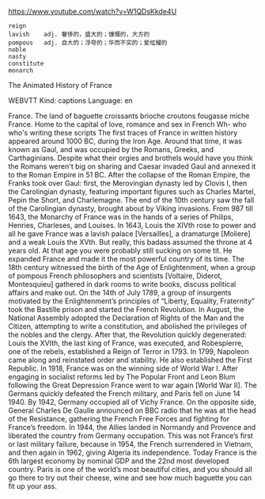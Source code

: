 https://www.youtube.com/watch?v=W1QDsKkde4U 

```    
reign  
lavish    adj. 奢侈的，盛大的；慷慨的，大方的        
pompous   adj. 自大的；浮夸的；华而不实的；爱炫耀的
noble  
nasty    
constitute  
monarch    
```

The Animated History of France 

WEBVTT Kind: captions Language: en 

France. The land of baguette croissants brioche croutons fougasse miche   France. Home to the capital of love, romance and sex in French Wh- who who's writing these scripts The first traces of France in written history appeared around 1000 BC, during the Iron Age. Around that time, it was known as Gaul, and was occupied by the Romans, Greeks, and Carthaginians. Despite what their orgies and brothels would have you think the Romans weren't big on sharing and Caesar invaded Gaul and annexed it to the Roman Empire in 51 BC. After the collapse of the Roman Empire, the Franks took over Gaul: first, the Merovingian dynasty led by Clovis I, then the Carolingian dynasty, featuring important figures such as Charles Martel, Pepin the Short, and Charlemagne. The end of the 10th century saw the fall of the Carolingian dynasty, brought about by Viking invasions. From 987 till 1643, the Monarchy of France was in the hands of a series of Philips, Henries, Charleses, and Louises. In 1643, Louis the XIVth rose to power and all he gave France was a lavish palace [Versailles], a dramaturge [Moliere] and a weak Louis the XVth. But really, this badass assumed the throne at 4 years old. At that age you were probably still sucking on some tit. He expanded France and made it the most powerful country of its time. The 18th century witnessed the birth of the Age of Enlightenment, when a group of pompous French philosophers and scientists [Voltaire, Diderot, Montesquieu] gathered in dark rooms to write books, discuss political affairs and make out. On the 14th of July 1789, a group of insurgents motivated by the Enlightenment’s principles of “Liberty, Equality, Fraternity” took the Bastille prison and started the French Revolution. In August, the National Assembly adopted the Declaration of Rights of the Man and the Citizen, attempting to write a constitution, and abolished the privileges of the nobles and the clergy. After that, the Revolution quickly degenerated: Louis the XVIth, the last king of France, was executed, and Robespierre, one of the rebels, established a Reign of Terror in 1793. In 1799, Napoleon came along and reinstated order and stability. He also established the First Republic. In 1918, France was on the winning side of World War I. After engaging in socialist reforms led by The Popular Front and Leon Blum following the Great Depression France went to war again [World War II]. The Germans quickly defeated the French military, and Paris fell on June 14 1940. By 1942, Germany occupied all of Vichy France. On the opposite side, General Charles De Gaulle announced on BBC radio that he was at the head of the Resistance, gathering the French Free Forces and fighting for France’s freedom. In 1944, the Allies landed in Normandy and Provence and liberated the country from Germany occupation. This was not France’s first or last military failure, because in 1954, the French surrendered in Vietnam, and then again in 1962, giving Algeria its independence. Today France is the 6th largest economy by nominal GDP and the 22nd most developed country. Paris is one of the world’s most beautiful cities, and you should all go there to try out their cheese, wine and see how much baguette you can fit up your ass. 